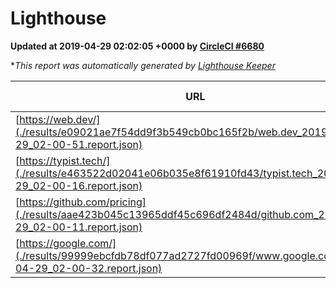 
# Lighthouse

**Updated at 2019-04-29 02:02:05 +0000 by [CircleCI #6680](https://circleci.com/gh/ItinerisLtd/lighthouse-keeper-example/6680)**

**This report was automatically generated by [Lighthouse Keeper](https://github.com/itinerisltd/lighthouse-keeper)*

| URL | Performance | Accessibility | Best Practices | SEO | PWA | Updated At |
| --- | --- | --- | --- | --- | --- | --- |
| [https://web.dev/](./results/e09021ae7f54dd9f3b549cb0bc165f2b/web.dev_2019-04-29_02-00-51.report.json) | 0.91 | 1 | 1 | 0.96 | 1 | 2019-04-29T02:00:51.608Z |
| [https://typist.tech/](./results/e463522d02041e06b035e8f61910fd43/typist.tech_2019-04-29_02-00-16.report.json) | 1 |  |  |  |  | 2019-04-29T02:00:16.546Z |
| [https://github.com/pricing](./results/aae423b045c13965ddf45c696df2484d/github.com_2019-04-29_02-00-11.report.json) | 0.9 | 0.89 | 0.93 | 0.9 | 0.58 | 2019-04-29T02:00:11.459Z |
| [https://google.com/](./results/99999ebcfdb78df077ad2727fd00969f/www.google.com_2019-04-29_02-00-32.report.json) | 0.94 | 0.71 | 0.93 | 0.82 | 0.58 | 2019-04-29T02:00:32.578Z |
